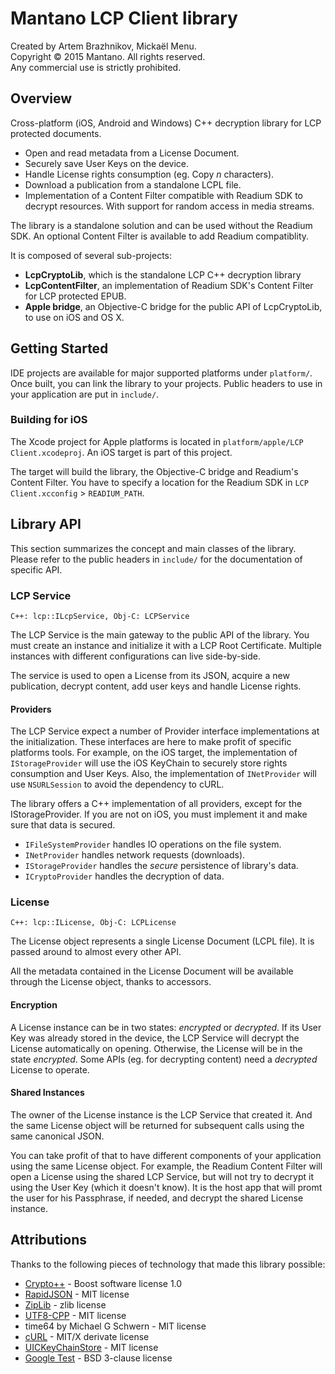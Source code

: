 # Mantano LCP Client library

Created by Artem Brazhnikov, Mickaël Menu.  
Copyright © 2015 Mantano. All rights reserved.  
Any commercial use is strictly prohibited.


## Overview

Cross-platform (iOS, Android and Windows) C++ decryption library for LCP protected documents.

 * Open and read metadata from a License Document.
 * Securely save User Keys on the device.
 * Handle License rights consumption (eg. Copy *n* characters).
 * Download a publication from a standalone LCPL file.
 * Implementation of a Content Filter compatible with Readium SDK to decrypt resources. With support for random access in media streams.
 
 
The library is a standalone solution and can be used without the Readium SDK. An optional Content Filter is available to add Readium compatiblity.


It is composed of several sub-projects:

* **LcpCryptoLib**, which is the standalone LCP C++ decryption library
* **LcpContentFilter**, an implementation of Readium SDK's Content Filter for LCP protected EPUB.
* **Apple bridge**, an Objective-C bridge for the public API of LcpCryptoLib, to use on iOS and OS X.


## Getting Started

IDE projects are available for major supported platforms under `platform/`.
Once built, you can link the library to your projects. Public headers to use in your application are put in `include/`.


### Building for iOS

The Xcode project for Apple platforms is located in `platform/apple/LCP Client.xcodeproj`. An iOS target is part of this project.

The target will build the library, the Objective-C bridge and Readium's Content Filter. You have to specify a location for the Readium SDK in `LCP Client.xcconfig` > `READIUM_PATH`.


## Library API

This section summarizes the concept and main classes of the library. Please refer to the public headers in `include/` for the documentation of specific API.

### LCP Service

`C++: lcp::ILcpService, Obj-C: LCPService`

The LCP Service is the main gateway to the public API of the library. You must create an instance and initialize it with a LCP Root Certificate. Multiple instances with different configurations can live side-by-side.

The service is used to open a License from its JSON, acquire a new publication, decrypt content, add user keys and handle License rights.


#### Providers

The LCP Service expect a number of Provider interface implementations at the initialization. These interfaces are here to make profit of specific platforms tools. For example, on the iOS target, the implementation of `IStorageProvider` will use the iOS KeyChain to securely store rights consumption and User Keys. Also, the implementation of `INetProvider` will use `NSURLSession` to avoid the dependency to cURL.

The library offers a C++ implementation of all providers, except for the IStorageProvider. If you are not on iOS, you must implement it and make sure that data is secured.

* `IFileSystemProvider` handles IO operations on the file system.
* `INetProvider` handles network requests (downloads).
* `IStorageProvider` handles the *secure* persistence of library's data.
* `ICryptoProvider` handles the decryption of data.


### License

`C++: lcp::ILicense, Obj-C: LCPLicense`

The License object represents a single License Document (LCPL file). It is passed around to almost every other API.

All the metadata contained in the License Document will be available through the License object, thanks to accessors.

#### Encryption

A License instance can be in two states: *encrypted* or *decrypted*. If its User Key was already stored in the device, the LCP Service will decrypt the License automatically on opening. Otherwise, the License will be in the state *encrypted*. Some APIs (eg. for decrypting content) need a *decrypted* License to operate.

#### Shared Instances

The owner of the License instance is the LCP Service that created it. And the same License object will be returned for subsequent calls using the same canonical JSON.

You can take profit of that to have different components of your application using the same License object. For example, the Readium Content Filter will open a License using the shared LCP Service, but will not try to decrypt it using the User Key (which it doesn't know). It is the host app that will promt the user for his Passphrase, if needed, and decrypt the shared License instance.
 

 

## Attributions

Thanks to the following pieces of technology that made this library possible:

* [Crypto++](http://www.cryptopp.com/) - Boost
software license 1.0
* [RapidJSON](https://github.com/miloyip/rapidjson) - MIT license
* [ZipLib](https://bitbucket.org/wbenny/ziplib) - zlib license
* [UTF8-CPP](https://github.com/nemtrif/utfcpp) - MIT license
* time64 by Michael G Schwern - MIT license
* [cURL](http://curl.haxx.se/) - MIT/X derivate license
* [UICKeyChainStore](https://github.com/kishikawakatsumi/UICKeyChainStore) - MIT license
* [Google Test](http://code.google.com/p/googletest/) - BSD 3-clause license
